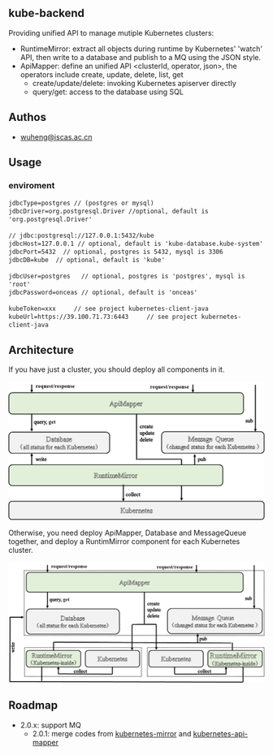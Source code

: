## kube-backend

Providing unified API to manage mutiple Kubernetes clusters:

- RuntimeMirror: extract all objects during runtime by Kubernetes' 'watch' API, then write to a database and publish to a MQ using the JSON style.
- ApiMapper: define an unified API <clusterId, operator, json>, the operators include create, update, delete, list, get
  - create/update/delete: invoking Kubernetes apiserver directly
  - query/get: access to the database using SQL  

## Authos

- wuheng@iscas.ac.cn

## Usage

### enviroment

```
jdbcType=postgres // (postgres or mysql)
jdbcDriver=org.postgresql.Driver //optional, default is 'org.postgresql.Driver'

// jdbc:postgresql://127.0.0.1:5432/kube
jdbcHost=127.0.0.1 // optional, default is 'kube-database.kube-system'
jdbcPort=5432  // optional, postgres is 5432, mysql is 3306
jdbcDB=kube  // optional, default is 'kube'

jdbcUser=postgres   // optional, postgres is 'postgres', mysql is 'root'
jdbcPassword=onceas // optional, default is 'onceas'

kubeToken=xxx     // see project kubernetes-client-java
kubeUrl=https://39.100.71.73:6443     // see project kubernetes-client-java
```

## Architecture

If you have just a cluster, you should deploy all components in it. 

![avatar](/docs/arch-single.png)

Otherwise, you need deploy ApiMapper, Database and MessageQueue together,
and deploy a RuntimMirror component for each Kubernetes cluster.

![avatar](/docs/arch-mutiple.png)

## Roadmap

- 2.0.x: support MQ
  - 2.0.1: merge codes from [kubernetes-mirror](https://github.com/syswu/kubernetes-mirror) and [kubernetes-api-mapper](https://github.com/syswu/kubernetes-api-mapper) 
